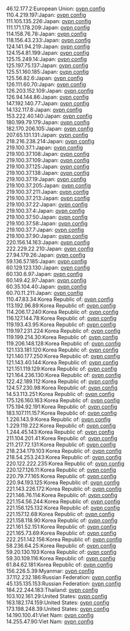 46.12.177.2:European Union: [ovpn config](vpn/46_12_177_2.ovpn)  
110.4.219.197:Japan: [ovpn config](vpn/110_4_219_197.ovpn)  
111.105.135.226:Japan: [ovpn config](vpn/111_105_135_226.ovpn)  
111.171.178.209:Japan: [ovpn config](vpn/111_171_178_209.ovpn)  
114.158.76.78:Japan: [ovpn config](vpn/114_158_76_78.ovpn)  
118.156.43.233:Japan: [ovpn config](vpn/118_156_43_233.ovpn)  
124.141.94.219:Japan: [ovpn config](vpn/124_141_94_219.ovpn)  
124.154.81.199:Japan: [ovpn config](vpn/124_154_81_199.ovpn)  
125.15.249.14:Japan: [ovpn config](vpn/125_15_249_14.ovpn)  
125.197.75.137:Japan: [ovpn config](vpn/125_197_75_137.ovpn)  
125.51.160.185:Japan: [ovpn config](vpn/125_51_160_185.ovpn)  
125.56.82.6:Japan: [ovpn config](vpn/125_56_82_6.ovpn)  
126.111.60.70:Japan: [ovpn config](vpn/126_111_60_70.ovpn)  
126.203.152.109:Japan: [ovpn config](vpn/126_203_152_109.ovpn)  
126.94.144.86:Japan: [ovpn config](vpn/126_94_144_86.ovpn)  
147.192.140.77:Japan: [ovpn config](vpn/147_192_140_77.ovpn)  
14.132.117.8:Japan: [ovpn config](vpn/14_132_117_8.ovpn)  
153.222.40.140:Japan: [ovpn config](vpn/153_222_40_140.ovpn)  
180.199.79.179:Japan: [ovpn config](vpn/180_199_79_179.ovpn)  
182.170.206.105:Japan: [ovpn config](vpn/182_170_206_105.ovpn)  
207.65.131.131:Japan: [ovpn config](vpn/207_65_131_131.ovpn)  
218.216.238.214:Japan: [ovpn config](vpn/218_216_238_214.ovpn)  
219.100.37.1:Japan: [ovpn config](vpn/219_100_37_1.ovpn)  
219.100.37.108:Japan: [ovpn config](vpn/219_100_37_108.ovpn)  
219.100.37.109:Japan: [ovpn config](vpn/219_100_37_109.ovpn)  
219.100.37.125:Japan: [ovpn config](vpn/219_100_37_125.ovpn)  
219.100.37.138:Japan: [ovpn config](vpn/219_100_37_138.ovpn)  
219.100.37.19:Japan: [ovpn config](vpn/219_100_37_19.ovpn)  
219.100.37.205:Japan: [ovpn config](vpn/219_100_37_205.ovpn)  
219.100.37.211:Japan: [ovpn config](vpn/219_100_37_211.ovpn)  
219.100.37.213:Japan: [ovpn config](vpn/219_100_37_213.ovpn)  
219.100.37.22:Japan: [ovpn config](vpn/219_100_37_22.ovpn)  
219.100.37.4:Japan: [ovpn config](vpn/219_100_37_4.ovpn)  
219.100.37.50:Japan: [ovpn config](vpn/219_100_37_50.ovpn)  
219.100.37.58:Japan: [ovpn config](vpn/219_100_37_58.ovpn)  
219.100.37.7:Japan: [ovpn config](vpn/219_100_37_7.ovpn)  
219.100.37.90:Japan: [ovpn config](vpn/219_100_37_90.ovpn)  
220.156.14.163:Japan: [ovpn config](vpn/220_156_14_163.ovpn)  
222.229.22.210:Japan: [ovpn config](vpn/222_229_22_210.ovpn)  
27.94.179.26:Japan: [ovpn config](vpn/27_94_179_26.ovpn)  
59.136.57.185:Japan: [ovpn config](vpn/59_136_57_185.ovpn)  
60.129.123.130:Japan: [ovpn config](vpn/60_129_123_130.ovpn)  
60.130.6.97:Japan: [ovpn config](vpn/60_130_6_97.ovpn)  
60.149.42.97:Japan: [ovpn config](vpn/60_149_42_97.ovpn)  
60.35.104.40:Japan: [ovpn config](vpn/60_35_104_40.ovpn)  
60.70.11.211:Japan: [ovpn config](vpn/60_70_11_211.ovpn)  
110.47.83.34:Korea Republic of: [ovpn config](vpn/110_47_83_34.ovpn)  
113.192.96.89:Korea Republic of: [ovpn config](vpn/113_192_96_89.ovpn)  
114.206.17.240:Korea Republic of: [ovpn config](vpn/114_206_17_240.ovpn)  
116.127.144.78:Korea Republic of: [ovpn config](vpn/116_127_144_78.ovpn)  
119.193.43.95:Korea Republic of: [ovpn config](vpn/119_193_43_95.ovpn)  
119.197.231.224:Korea Republic of: [ovpn config](vpn/119_197_231_224.ovpn)  
119.199.214.30:Korea Republic of: [ovpn config](vpn/119_199_214_30.ovpn)  
119.206.148.128:Korea Republic of: [ovpn config](vpn/119_206_148_128.ovpn)  
121.133.181.120:Korea Republic of: [ovpn config](vpn/121_133_181_120.ovpn)  
121.140.177.250:Korea Republic of: [ovpn config](vpn/121_140_177_250.ovpn)  
121.143.40.144:Korea Republic of: [ovpn config](vpn/121_143_40_144.ovpn)  
121.151.119.129:Korea Republic of: [ovpn config](vpn/121_151_119_129.ovpn)  
121.164.236.130:Korea Republic of: [ovpn config](vpn/121_164_236_130.ovpn)  
122.42.189.112:Korea Republic of: [ovpn config](vpn/122_42_189_112.ovpn)  
124.57.230.98:Korea Republic of: [ovpn config](vpn/124_57_230_98.ovpn)  
14.53.113.251:Korea Republic of: [ovpn config](vpn/14_53_113_251.ovpn)  
175.126.160.163:Korea Republic of: [ovpn config](vpn/175_126_160_163.ovpn)  
175.194.92.191:Korea Republic of: [ovpn config](vpn/175_194_92_191.ovpn)  
183.107.111.157:Korea Republic of: [ovpn config](vpn/183_107_111_157.ovpn)  
1.226.143.9:Korea Republic of: [ovpn config](vpn/1_226_143_9.ovpn)  
1.229.119.222:Korea Republic of: [ovpn config](vpn/1_229_119_222.ovpn)  
1.244.45.143:Korea Republic of: [ovpn config](vpn/1_244_45_143.ovpn)  
211.104.201.41:Korea Republic of: [ovpn config](vpn/211_104_201_41.ovpn)  
211.217.72.131:Korea Republic of: [ovpn config](vpn/211_217_72_131.ovpn)  
218.234.179.103:Korea Republic of: [ovpn config](vpn/218_234_179_103.ovpn)  
218.54.253.243:Korea Republic of: [ovpn config](vpn/218_54_253_243.ovpn)  
220.122.222.235:Korea Republic of: [ovpn config](vpn/220_122_222_235.ovpn)  
220.127.126.11:Korea Republic of: [ovpn config](vpn/220_127_126_11.ovpn)  
220.79.77.165:Korea Republic of: [ovpn config](vpn/220_79_77_165.ovpn)  
220.94.193.125:Korea Republic of: [ovpn config](vpn/220_94_193_125.ovpn)  
221.143.226.172:Korea Republic of: [ovpn config](vpn/221_143_226_172.ovpn)  
221.146.76.114:Korea Republic of: [ovpn config](vpn/221_146_76_114.ovpn)  
221.154.56.244:Korea Republic of: [ovpn config](vpn/221_154_56_244.ovpn)  
221.156.125.132:Korea Republic of: [ovpn config](vpn/221_156_125_132.ovpn)  
221.157.12.68:Korea Republic of: [ovpn config](vpn/221_157_12_68.ovpn)  
221.158.118.90:Korea Republic of: [ovpn config](vpn/221_158_118_90.ovpn)  
221.161.52.151:Korea Republic of: [ovpn config](vpn/221_161_52_151.ovpn)  
221.165.73.69:Korea Republic of: [ovpn config](vpn/221_165_73_69.ovpn)  
222.251.142.156:Korea Republic of: [ovpn config](vpn/222_251_142_156.ovpn)  
58.236.64.25:Korea Republic of: [ovpn config](vpn/58_236_64_25.ovpn)  
59.20.130.193:Korea Republic of: [ovpn config](vpn/59_20_130_193.ovpn)  
59.30.109.116:Korea Republic of: [ovpn config](vpn/59_30_109_116.ovpn)  
61.84.62.181:Korea Republic of: [ovpn config](vpn/61_84_62_181.ovpn)  
156.226.5.39:Myanmar: [ovpn config](vpn/156_226_5_39.ovpn)  
37.112.232.186:Russian Federation: [ovpn config](vpn/37_112_232_186.ovpn)  
45.135.135.153:Russian Federation: [ovpn config](vpn/45_135_135_153.ovpn)  
184.22.244.183:Thailand: [ovpn config](vpn/184_22_244_183.ovpn)  
103.102.161.29:United States: [ovpn config](vpn/103_102_161_29.ovpn)  
163.182.174.159:United States: [ovpn config](vpn/163_182_174_159.ovpn)  
173.198.248.39:United States: [ovpn config](vpn/173_198_248_39.ovpn)  
14.190.100.41:Viet Nam: [ovpn config](vpn/14_190_100_41.ovpn)  
14.255.47.90:Viet Nam: [ovpn config](vpn/14_255_47_90.ovpn)  
